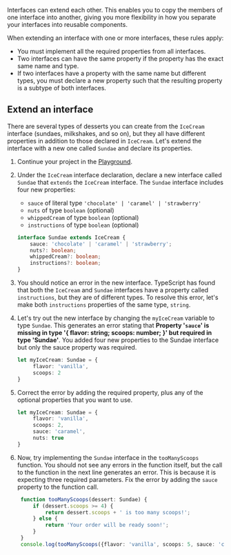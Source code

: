 Interfaces can extend each other. This enables you to copy the members of one interface into another, giving you more flexibility in how you separate your interfaces into reusable components.

When extending an interface with one or more interfaces, these rules apply:

- You must implement all the required properties from all interfaces.
- Two interfaces can have the same property if the property has the exact same name and type.
- If two interfaces have a property with the same name but different types, you must declare a new property such that the resulting property is a subtype of both interfaces.

## Extend an interface

There are several types of desserts you can create from the `IceCream` interface (sundaes, milkshakes, and so on), but they all have different properties in addition to those declared in `IceCream`. Let's extend the interface with a new one called `Sundae` and declare its properties.

1. Continue your project in the [Playground](https://www.typescriptlang.org/play).
1. Under the `IceCream` interface declaration, declare a new interface called `Sundae` that `extends` the `IceCream` interface. The `Sundae` interface includes four new properties:
    - `sauce` of literal type `'chocolate' | 'caramel' | 'strawberry'`
    - `nuts` of type `boolean` (optional)
    - `whippedCream` of type `boolean` (optional)
    - `instructions` of type `boolean` (optional)

   ```typescript
   interface Sundae extends IceCream {
       sauce: 'chocolate' | 'caramel' | 'strawberry';
       nuts?: boolean;
       whippedCream?: boolean;
       instructions?: boolean;
   }
   ```

1. You should notice an error in the new interface. TypeScript has found that both the `IceCream` and `Sundae` interfaces have a property called `instructions`, but they are of different types. To resolve this error, let's make both `instructions` properties of the same type, `string`.
1. Let's try out the new interface by changing the `myIceCream` variable to type ``Sundae``. This generates an error stating that **Property '`sauce`' is missing in type '{ flavor: string; scoops: number; }' but required in type 'Sundae'**. You added four new properties to the Sundae interface but only the sauce property was required.

   ```typescript
   let myIceCream: Sundae = {
        flavor: 'vanilla',
        scoops: 2
   }
   ```

1. Correct the error by adding the required property, plus any of the optional properties that you want to use.

   ```typescript
   let myIceCream: Sundae = {
        flavor: 'vanilla',
        scoops: 2,
        sauce: 'caramel',
        nuts: true
   }
   ```

1. Now, try implementing the `Sundae` interface in the `tooManyScoops` function. You should not see any errors in the function itself, but the call to the function in the next line generates an error. This is because it is expecting three required parameters. Fix the error by adding the `sauce` property to the function call.

   ```typescript
    function tooManyScoops(dessert: Sundae) {
        if (dessert.scoops >= 4) {
            return dessert.scoops + ' is too many scoops!';
        } else {
            return 'Your order will be ready soon!';
        }
    }
    console.log(tooManyScoops({flavor: 'vanilla', scoops: 5, sauce: 'caramel'}));
   ```
